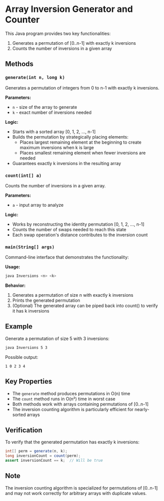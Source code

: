# Array Inversion Generator and Counter

This Java program provides two key functionalities:
1. Generates a permutation of [0..n-1] with exactly k inversions
2. Counts the number of inversions in a given array

## Methods

### `generate(int n, long k)`
Generates a permutation of integers from 0 to n-1 with exactly k inversions.

**Parameters:**
- `n` - size of the array to generate
- `k` - exact number of inversions needed

**Logic:**
- Starts with a sorted array [0, 1, 2, ..., n-1]
- Builds the permutation by strategically placing elements:
  - Places largest remaining element at the beginning to create maximum inversions when k is large
  - Places smallest remaining element when fewer inversions are needed
- Guarantees exactly k inversions in the resulting array

### `count(int[] a)`
Counts the number of inversions in a given array.

**Parameters:**
- `a` - input array to analyze

**Logic:**
- Works by reconstructing the identity permutation [0, 1, 2, ..., n-1]
- Counts the number of swaps needed to reach this state
- Each swap operation's distance contributes to the inversion count

### `main(String[] args)`
Command-line interface that demonstrates the functionality:

**Usage:**
```bash
java Inversions <n> <k>
```

**Behavior:**
1. Generates a permutation of size n with exactly k inversions
2. Prints the generated permutation
3. (Optional) The generated array can be piped back into count() to verify it has k inversions

## Example

Generate a permutation of size 5 with 3 inversions:
```bash
java Inversions 5 3
```

Possible output:
```
1 0 2 3 4 
```

## Key Properties

- The `generate` method produces permutations in O(n) time
- The `count` method runs in O(n²) time in worst case
- Both methods work with arrays containing permutations of [0..n-1]
- The inversion counting algorithm is particularly efficient for nearly-sorted arrays

## Verification

To verify that the generated permutation has exactly k inversions:
```java
int[] perm = generate(n, k);
long inversionCount = count(perm);
assert inversionCount == k;  // Will be true
```

## Note

The inversion counting algorithm is specialized for permutations of [0..n-1] and may not work correctly for arbitrary arrays with duplicate values.
